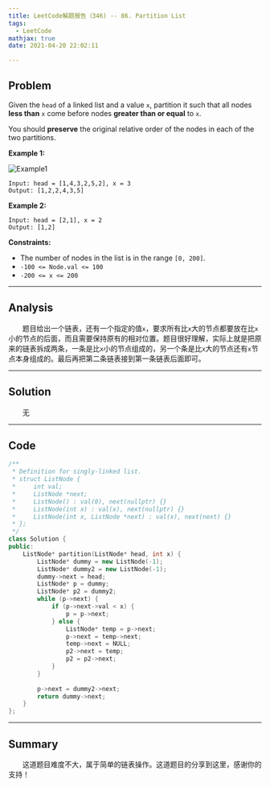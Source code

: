 ```yaml
---
title: LeetCode解题报告（346) -- 86. Partition List
tags:
  - LeetCode
mathjax: true
date: 2021-04-20 22:02:11

---
```


## Problem

Given the `head` of a linked list and a value `x`, partition it such that all nodes **less than** `x` come before nodes **greater than or equal** to `x`.

You should **preserve** the original relative order of the nodes in each of the two partitions.

<!-- more -->

**Example 1:**

![Example1](https://assets.leetcode.com/uploads/2021/01/04/partition.jpg)

```
Input: head = [1,4,3,2,5,2], x = 3
Output: [1,2,2,4,3,5]
```

**Example 2:**

```
Input: head = [2,1], x = 2
Output: [1,2]
```

**Constraints:**

- The number of nodes in the list is in the range `[0, 200]`.
- `-100 <= Node.val <= 100`
- `-200 <= x <= 200`

------

## Analysis

&emsp;&emsp;题目给出一个链表，还有一个指定的值`x`，要求所有比`x`大的节点都要放在比`x`小的节点的后面，而且需要保持原有的相对位置。题目很好理解，实际上就是把原来的链表拆成两条，一条是比`x`小的节点组成的，另一个条是比`x`大的节点还有`x`节点本身组成的。最后再把第二条链表接到第一条链表后面即可。

------

## Solution

&emsp;&emsp;无

------

## Code

```c++
/**
 * Definition for singly-linked list.
 * struct ListNode {
 *     int val;
 *     ListNode *next;
 *     ListNode() : val(0), next(nullptr) {}
 *     ListNode(int x) : val(x), next(nullptr) {}
 *     ListNode(int x, ListNode *next) : val(x), next(next) {}
 * };
 */
class Solution {
public:
    ListNode* partition(ListNode* head, int x) {
        ListNode* dummy = new ListNode(-1);
        ListNode* dummy2 = new ListNode(-1);
        dummy->next = head;
        ListNode* p = dummy;
        ListNode* p2 = dummy2;
        while (p->next) {
            if (p->next->val < x) {
                p = p->next;
            } else {
                ListNode* temp = p->next;
                p->next = temp->next;
                temp->next = NULL;
                p2->next = temp;
                p2 = p2->next;
            }
        }
        
        p->next = dummy2->next;
        return dummy->next;
    }
};
```

------

## Summary

&emsp;&emsp;这道题目难度不大，属于简单的链表操作。这道题目的分享到这里，感谢你的支持！

